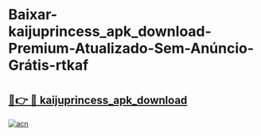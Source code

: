 # Baixar-kaijuprincess_apk_download-Premium-Atualizado-Sem-Anúncio-Grátis-rtkaf

# <h2><a href="https://q0pszv.esa.edu.pl?src=kaijuprincess_apk_download&ref=rtkaf">🔗👉 🔴 kaijuprincess_apk_download</a></h2>

[![acn](https://github.com/user-attachments/assets/0f9c940e-d8b0-45ae-aac7-cd30a18b3e1c)](https://q0pszv.esa.edu.pl?src=kaijuprincess_apk_download&ref=rtkaf)

